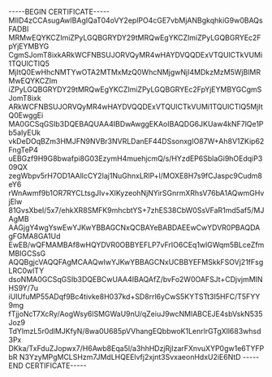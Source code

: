 -----BEGIN CERTIFICATE-----
MIID4zCCAsugAwIBAgIQaT04oVY2eplPO4cGE7vbMjANBgkqhkiG9w0BAQsFADBl
MRMwEQYKCZImiZPyLGQBGRYDY29tMRQwEgYKCZImiZPyLGQBGRYEc2FpYjEYMBYG
CgmSJomT8ixkARkWCFNBSUJORVQyMR4wHAYDVQQDExVTQUlCTkVUMi1TQUlCTlQ5
MjItQ0EwHhcNMTYwOTA2MTMxMzQ0WhcNMjgwNjI4MDkzMzM5WjBlMRMwEQYKCZIm
iZPyLGQBGRYDY29tMRQwEgYKCZImiZPyLGQBGRYEc2FpYjEYMBYGCgmSJomT8ixk
ARkWCFNBSUJORVQyMR4wHAYDVQQDExVTQUlCTkVUMi1TQUlCTlQ5MjItQ0EwggEi
MA0GCSqGSIb3DQEBAQUAA4IBDwAwggEKAoIBAQDG6JKUaw4kNF7lQe1Pb5aIyEUk
vkDeDOqBZm3HMJFN9NVBr3NVRLDanEF44DSsonxgIO87W+Ah8V1ZKip62FngTeP4
uEBGzf9H9G8bwafpi8G03EzymH4muehjcmQ/s/HYzdEP6SblaGi9hOEdqiP309QX
zegWbpv5rH7OD1AAllcCY2Iaj1NuGhnxLRlP+l/MOXE8H7s9fCJaspc9Cudm8eY6
rWnAwmf9b1OR7RYCLtsgJIv+XIKyzeohNjNYirSGnrmXRhsV76bA1AQwmGHvjElw
81GvsXbeI/5x7/ehkXR8SMFK9mhcbtYS+7zhES38CbW0SsVFaR1md5af5/MJAgMB
AAGjgY4wgYswEwYJKwYBBAGCNxQCBAYeBABDAEEwCwYDVR0PBAQDAgFGMA8GA1Ud
EwEB/wQFMAMBAf8wHQYDVR0OBBYEFLP7vFrIO6CEq1wlGWqm5BLceZfmMBIGCSsG
AQQBgjcVAQQFAgMCAAQwIwYJKwYBBAGCNxUCBBYEFMSkkFSOVj21fFsgLRC0wlTY
dsoNMA0GCSqGSIb3DQEBCwUAA4IBAQAfZ/bvFo2W0OAFSJt+CDjvjmMINHS9Y/7u
iUIUfuMP55ADqf9Bc4tivke8H037kd+SD8rrl6yCwS5KYTSTt3I5HFC/T5FYY9mg
fTjjoNcT7XcRy/AogWsy6lSMGWaU9nU/qZeiuJ9wcNMlABCEJE4sbVskN535Joz9
TdYlmzL5r0dlMJKfyN/8wa0U685pVVhangEQbbwoK1LenrlrGTgXll683whsd3Px
DKka/TxFduZJopwx7/H6Awb8Eqa5l/a3hhHDzjRjIzarFXnvuXYP0gw1e6TYFPbR
N3YzyMPgMCLSHzm7JMdLHQEElvfj2xjnt3SvxaeonHdxU2iE6NtD
-----END CERTIFICATE-----
